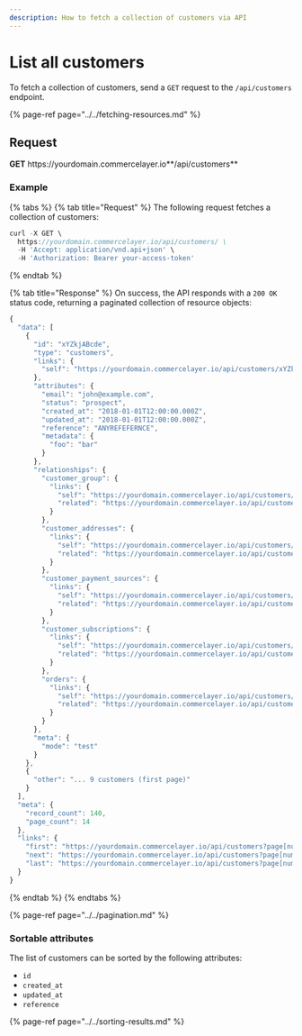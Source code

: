```yaml
---
description: How to fetch a collection of customers via API
---
```


# List all customers

To fetch a collection of customers, send a `GET` request to the `/api/customers` endpoint.

{% page-ref page="../../fetching-resources.md" %}

## Request

**GET** https://<i></i>yourdomain.commercelayer.io**/api/customers**

### **Example**

{% tabs %}
{% tab title="Request" %}
The following request fetches a collection of customers:

```javascript
curl -X GET \
  https://yourdomain.commercelayer.io/api/customers/ \
  -H 'Accept: application/vnd.api+json' \
  -H 'Authorization: Bearer your-access-token'
```
{% endtab %}

{% tab title="Response" %}
On success, the API responds with a `200 OK` status code, returning a paginated collection of resource objects:

```javascript
{
  "data": [
    {
      "id": "xYZkjABcde",
      "type": "customers",
      "links": {
        "self": "https://yourdomain.commercelayer.io/api/customers/xYZkjABcde"
      },
      "attributes": {
        "email": "john@example.com",
        "status": "prospect",
        "created_at": "2018-01-01T12:00:00.000Z",
        "updated_at": "2018-01-01T12:00:00.000Z",
        "reference": "ANYREFEFERNCE",
        "metadata": {
          "foo": "bar"
        }
      },
      "relationships": {
        "customer_group": {
          "links": {
            "self": "https://yourdomain.commercelayer.io/api/customers/xYZkjABcde/relationships/customer_group",
            "related": "https://yourdomain.commercelayer.io/api/customers/xYZkjABcde/customer_group"
          }
        },
        "customer_addresses": {
          "links": {
            "self": "https://yourdomain.commercelayer.io/api/customers/xYZkjABcde/relationships/customer_addresses",
            "related": "https://yourdomain.commercelayer.io/api/customers/xYZkjABcde/customer_addresses"
          }
        },
        "customer_payment_sources": {
          "links": {
            "self": "https://yourdomain.commercelayer.io/api/customers/xYZkjABcde/relationships/customer_payment_sources",
            "related": "https://yourdomain.commercelayer.io/api/customers/xYZkjABcde/customer_payment_sources"
          }
        },
        "customer_subscriptions": {
          "links": {
            "self": "https://yourdomain.commercelayer.io/api/customers/xYZkjABcde/relationships/customer_subscriptions",
            "related": "https://yourdomain.commercelayer.io/api/customers/xYZkjABcde/customer_subscriptions"
          }
        },
        "orders": {
          "links": {
            "self": "https://yourdomain.commercelayer.io/api/customers/xYZkjABcde/relationships/orders",
            "related": "https://yourdomain.commercelayer.io/api/customers/xYZkjABcde/orders"
          }
        }
      },
      "meta": {
        "mode": "test"
      }
    },
    {
      "other": "... 9 customers (first page)"
    }
  ],
  "meta": {
    "record_count": 140,
    "page_count": 14
  },
  "links": {
    "first": "https://yourdomain.commercelayer.io/api/customers?page[number]=1&page[size]=10",
    "next": "https://yourdomain.commercelayer.io/api/customers?page[number]=2&page[size]=10",
    "last": "https://yourdomain.commercelayer.io/api/customers?page[number]=14&page[size]=10"
  }
}
```
{% endtab %}
{% endtabs %}

{% page-ref page="../../pagination.md" %}

### Sortable attributes

The list of customers can be sorted by the following attributes:

* `id`
* `created_at`
* `updated_at`
* `reference`

{% page-ref page="../../sorting-results.md" %}
